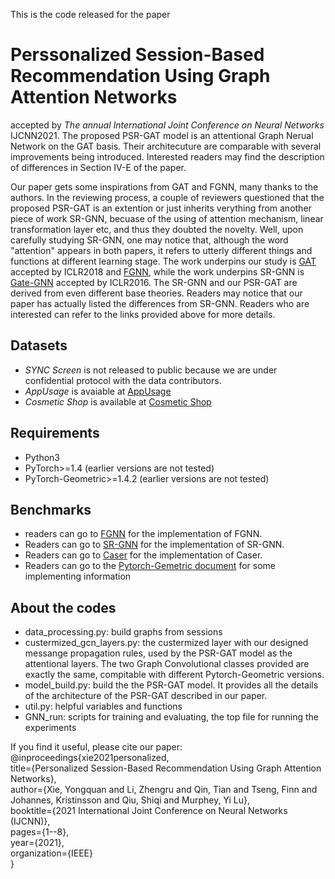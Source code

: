 This is the code released for the paper
# Perssonalized Session-Based Recommendation Using Graph Attention Networks
accepted by _The annual International Joint Conference on Neural Networks_ IJCNN2021.
The proposed PSR-GAT model is an attentional Graph Nerual Network on the GAT basis. Their architecuture are comparable with several improvements being introduced. Interested readers may find the description of differences in Section IV-E of the paper.

Our paper gets some inspirations from GAT and FGNN, many thanks to the authors. In the reviewing process, a couple of reviewers questioned that the proposed PSR-GAT is an extention or just inherits verything from another piece of work SR-GNN, becuase of the using of attention mechanism, linear transformation layer etc, and thus they doubted the novelty. Well, upon carefully studying SR-GNN, one may notice that, although the word "attention" appears in both papers, it refers to utterly different things and functions at different learning stage. The work underpins our study is [GAT](https://arxiv.org/abs/1710.10903) accepted by ICLR2018 and [FGNN](https://dl.acm.org/doi/10.1145/3357384.3358010), while the work underpins SR-GNN is [Gate-GNN](https://arxiv.org/abs/1511.05493) accepted by ICLR2016. The SR-GNN and our PSR-GAT are derived from even different base theories. Readers may notice that our paper has actually listed the differences from SR-GNN. Readers who are interested can refer to the links provided above for more details. 

## Datasets
- _SYNC Screen_ is not released to public because we are under confidential protocol with the data contributors.
- _AppUsage_ is avaiable at [AppUsage](http://www.recg.org/downloads.html)
- _Cosmetic Shop_ is available at [Cosmetic Shop](https://www.kaggle.com/mkechinov/ecommerce-events-history-in-cosmetics-shop)

## Requirements
- Python3
- PyTorch>=1.4 (earlier versions are not tested)
- PyTorch-Geometric>=1.4.2 (earlier versions are not tested)

## Benchmarks
- readers can go to [FGNN](https://github.com/RuihongQiu/FGNN) for the implementation of FGNN.
- Readers can go to [SR-GNN](https://github.com/CRIPAC-DIG/SR-GNN) for the implementation of SR-GNN.
- Readers can go to [Caser](https://github.com/graytowne/caser_pytorch) for the implementation of Caser.
- Readers can go to the [Pytorch-Gemetric document](https://pytorch-geometric.readthedocs.io/en/latest/modules/nn.html) for some implementing information

## About the codes
- data_processing.py: build graphs from sessions
- custermized_gcn_layers.py: the custermized layer with our designed messange propagation rules, used by the PSR-GAT model as the attentional layers. The two Graph Convolutional classes provided are exactly the same, compitable with different Pytorch-Geometric versions.
- model_build.py: build the the PSR-GAT model. It provides all the details of the architecture of the PSR-GAT described in our paper.
- util.py:  helpful variables and functions
- GNN_run: scripts for training and evaluating, the top file for running the experiments



If you find it useful, please cite our paper:\
@inproceedings{xie2021personalized,\
  title={Personalized Session-Based Recommendation Using Graph Attention Networks},\
  author={Xie, Yongquan and Li, Zhengru and Qin, Tian and Tseng, Finn and Johannes, Kristinsson and Qiu, Shiqi and Murphey, Yi Lu},\
  booktitle={2021 International Joint Conference on Neural Networks (IJCNN)},\
  pages={1--8},\
  year={2021},\
  organization={IEEE}\
}
